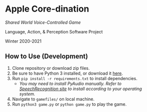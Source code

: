 # Apple Core-dination

*Shared World Voice-Controlled Game*

Language, Action, & Perception Software Project

Winter 2020-2021

## How to Use (Development)
1. Clone repository or download zip files.
2. Be sure to have Python 3 installed, or download it [here](https://www.python.org/).
3. Run `pip install -r requirements.txt` to install dependencies.
	- 	*You may need to install PyAudio manually. Refer to [SpeechRecognition site](https://pypi.org/project/SpeechRecognition/#pyaudio-for-microphone-users) to install according to your operating system.*
4. Navigate to `gamefiles/` on local machine.
5. Run `python3 game.py` or `python game.py` to play the game.
